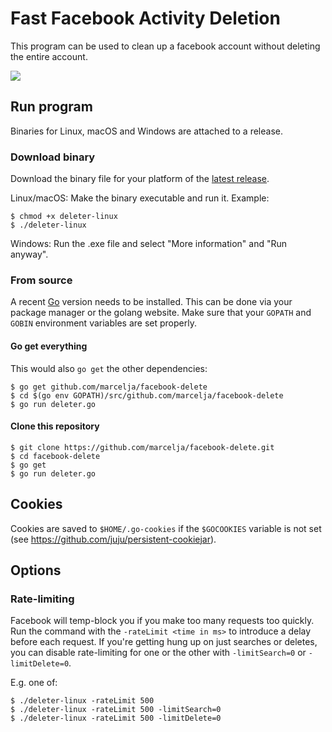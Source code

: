 # Fast Facebook Activity Deletion

This program can be used to clean up a facebook account without deleting the entire account.

![](demo.gif)

## Run program

Binaries for Linux, macOS and Windows are attached to a release.

### Download binary

Download the binary file for your platform of the [latest release](https://github.com/marcelja/facebook-delete/releases).

Linux/macOS: Make the binary executable and run it. Example:

```
$ chmod +x deleter-linux
$ ./deleter-linux
```

Windows: Run the .exe file and select "More information" and "Run anyway".

### From source

A recent [Go](https://golang.org/) version needs to be installed. This can be done via your package manager or the golang website. Make sure that your `GOPATH` and `GOBIN` environment variables are set properly.

#### Go get everything

This would also `go get` the other dependencies:
```
$ go get github.com/marcelja/facebook-delete
$ cd $(go env GOPATH)/src/github.com/marcelja/facebook-delete
$ go run deleter.go
```

#### Clone this repository

```
$ git clone https://github.com/marcelja/facebook-delete.git
$ cd facebook-delete
$ go get
$ go run deleter.go
```

## Cookies

Cookies are saved to `$HOME/.go-cookies` if the `$GOCOOKIES` variable is not set (see https://github.com/juju/persistent-cookiejar).

## Options

### Rate-limiting

Facebook will temp-block you if you make too many requests too quickly. Run the command with the `-rateLimit <time in ms>` to introduce a delay before each request. If you're getting hung up on just searches or deletes, you can disable rate-limiting for one or the other with `-limitSearch=0` or `-limitDelete=0`.

E.g. one of:

```
$ ./deleter-linux -rateLimit 500
$ ./deleter-linux -rateLimit 500 -limitSearch=0
$ ./deleter-linux -rateLimit 500 -limitDelete=0
```


